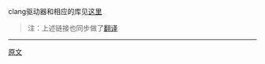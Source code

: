 
clang驱动器和相应的库见[这里](https://releases.llvm.org/15.0.0/tools/clang/docs/DriverInternals.html)  

> 注：上述链接也同步做了[翻译](https://zdkings-llvm-docs.gitbook.io/clang-docs-translation/driver_design_and_internals)

---------------------    

[原文](https://releases.llvm.org/15.0.0/tools/clang/docs/InternalsManual.html#the-driver-library)
